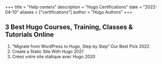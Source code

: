 +++
title = "Help centers"
description = "Hugo Certifications"
date = "2022-04-10"
aliases = ["certifications"]
author = "Hugo Authors"
+++

## 3 Best Hugo Courses, Training, Classes & Tutorials Online

1. “Migrate from WordPress to Hugo, Step by Step” Our Best Pick 2022
2. Create a Static Site With Hugo 2021
3. Créez votre site statique avec Hugo 2020
